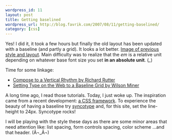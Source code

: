 ```yaml
--- 
wordpress_id: 11
layout: post
title: Getting baselined
wordpress_url: http://blog.favrik.com/2007/08/11/getting-baselined/
category: [css]
---
```

Yes! I did it, it took a few hours but finally the old layout has been updated with a baseline (and partly a grid). It looks a lot better. <a href="/images/old.jpg">Image of previous style and layout</a>.  Main difficulty was to realize that the <em>em</em> is a relative unit depending on whatever base font size you set <strong>in an absolute unit</strong>. (*_*)

Time for some linkage:

<ul>
	<li><a href="http://24ways.org/2006/compose-to-a-vertical-rhythm">Compose to a Vertical Rhythm by Richard Rutter</a></li>
	<li><a href="http://www.alistapart.com/articles/settingtypeontheweb">Setting Type on the Web to a Baseline Grid
by Wilson Miner</a>
</li>
</ul>

A long time ago, I read those tutorials. Today, I just woke up.  The inspiration came from a recent development: <a href="http://code.google.com/p/blueprintcss/">a CSS framework</a>.  To experience the beauty of having a baseline try <a href="http://robgoodlatte.com/2007/07/31/syncotype-your-baselines/">syncotype</a> and, for this site, set the line-height to 24px.   Syncotype rocks!

I will be playing with the style these days as there are some minor areas that need attention like: list spacing, form controls spacing, color scheme ...and that header. (Â¬_Â¬)
